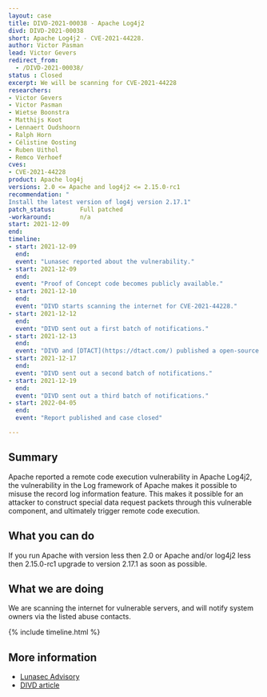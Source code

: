 ```yaml
---
layout: case
title: DIVD-2021-00038 - Apache Log4j2
divd: DIVD-2021-00038
short: Apache Log4j2 - CVE-2021-44228.
author: Victor Pasman
lead: Victor Gevers
redirect_from:
  - /DIVD-2021-00038/
status : Closed
excerpt: We will be scanning for CVE-2021-44228
researchers:
- Victor Gevers
- Victor Pasman
- Wietse Boonstra 
- Matthijs Koot
- Lennaert Oudshoorn
- Ralph Horn
- Célistine Oosting
- Ruben Uithol
- Remco Verhoef
cves:
- CVE-2021-44228
product: Apache log4j
versions: 2.0 <= Apache and log4j2 <= 2.15.0-rc1
recommendation: "
Install the latest version of log4j version 2.17.1"
patch_status:	 	Full patched
-workaround:		n/a
start: 2021-12-09
end:
timeline:
- start: 2021-12-09
  end:
  event: "Lunasec reported about the vulnerability."
- start: 2021-12-09
  end:
  event: "Proof of Concept code becomes publicly available."
- start: 2021-12-10
  end: 
  event: "DIVD starts scanning the internet for CVE-2021-44228."
- start: 2021-12-12
  end:
  event: "DIVD sent out a first batch of notifications."
- start: 2021-12-13
  end:
  event: "DIVD and [DTACT](https://dtact.com/) published a open-source local scanning tool, its on [Github](https://github.com/dtact/divd-2021-00038--log4j-scanner)."
- start: 2021-12-17
  end:
  event: "DIVD sent out a second batch of notifications."
- start: 2021-12-19
  end:
  event: "DIVD sent out a third batch of notifications."
- start: 2022-04-05
  end:
  event: "Report published and case closed"

---
```

## Summary

Apache reported a remote code execution vulnerability in Apache Log4j2, the vulnerability in the Log framework of Apache makes it possible to misuse the record log information feature. This makes it possible for an attacker to construct special data request packets through this vulnerable component, and ultimately trigger remote code execution.

## What you can do

If you run Apache with version less then 2.0 or Apache and/or log4j2 less then 2.15.0-rc1 upgrade to version 2.17.1 as soon as possible.

## What we are doing

We are scanning the internet for vulnerable servers, and will notify system owners via the listed abuse contacts.

{% include timeline.html %}


## More information
* [Lunasec Advisory](https://www.lunasec.io/docs/blog/log4j-zero-day/)
* [DIVD article](https://csirt.divd.nl/2021/12/14/Update-Apache-log4j-remote-code-execution/)

